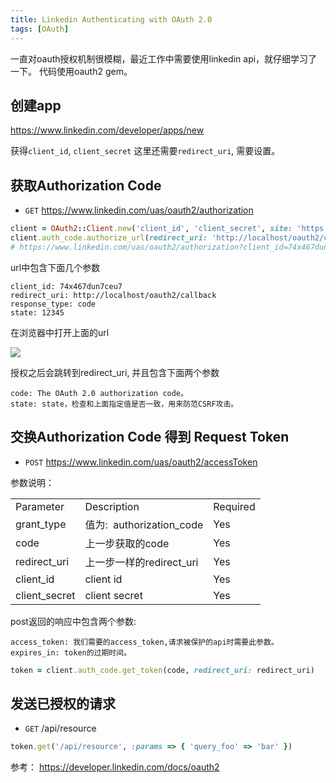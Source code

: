 ```yaml
---
title: Linkedin Authenticating with OAuth 2.0
tags: [OAuth]
---
```


<p class="lead">
一直对oauth授权机制很模糊，最近工作中需要使用linkedin api，就仔细学习了一下。
代码使用oauth2 gem。
</p>

## 创建app

<https://www.linkedin.com/developer/apps/new>

获得`client_id`, `client_secret`
这里还需要`redirect_uri`, 需要设置。

## 获取Authorization Code

- `GET` https://www.linkedin.com/uas/oauth2/authorization

```ruby
client = OAuth2::Client.new('client_id', 'client_secret', site: 'https://example.org')
client.auth_code.authorize_url(redirect_uri: 'http://localhost/oauth2/callback')
# https://www.linkedin.com/uas/oauth2/authorization?client_id=74x467dun7ceu7&redirect_uri=http%3A%2F%2Flocalhost%2Foauth2%2Fcallback&response_type=code&state=12345
```


url中包含下面几个参数

```
client_id: 74x467dun7ceu7
redirect_uri: http://localhost/oauth2/callback
response_type: code
state: 12345
```

在浏览器中打开上面的url

![](https://content.linkedin.com/content/dam/developer/global/en_US/site/img/authorization_dialog.jpg)

授权之后会跳转到redirect_uri, 并且包含下面两个参数

```
code: The OAuth 2.0 authorization code。
state: state，检查和上面指定值是否一致，用来防范CSRF攻击。
```

## 交换Authorization Code 得到 Request Token


- `POST` https://www.linkedin.com/uas/oauth2/accessToken

参数说明：

<table>
<tbody>
<tr>
<td>Parameter</td><td>Description</td><td>Required</td></tr>
<tr>
<td>grant_type</td><td>值为:&nbsp; authorization_code<br></td><td>Yes</td></tr>
<tr>
<td>code</td><td>上一步获取的code<br></td><td>Yes</td></tr>
<tr>
<td>redirect_uri</td><td>上一步一样的redirect_uri<br></td><td>Yes</td></tr>
<tr>
<td>client_id</td><td>client id</td><td>Yes</td></tr>
<tr>
<td>client_secret</td><td>client secret</td><td>Yes</td></tr></tbody></table>

post返回的响应中包含两个参数:

```
access_token: 我们需要的access_token,请求被保护的api时需要此参数。
expires_in: token的过期时间。
```

```ruby
token = client.auth_code.get_token(code, redirect_uri: redirect_uri)
```

## 发送已授权的请求

* `GET` /api/resource

```ruby
token.get('/api/resource', :params => { 'query_foo' => 'bar' })
```

参考：
<https://developer.linkedin.com/docs/oauth2>
